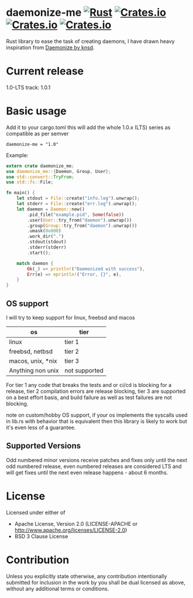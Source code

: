 # daemonize-me [![Rust](https://github.com/CardinalBytes/daemonize-me/workflows/Rust/badge.svg)](https://github.com/CardinalBytes/daemonize-me/actions) [![Crates.io](https://img.shields.io/crates/v/daemonize-me)](https://crates.io/crates/daemonize-me) [![Crates.io](https://img.shields.io/crates/d/daemonize-me)](https://crates.io/crates/daemonize-me) [![Crates.io](https://img.shields.io/crates/l/daemonize-me)](https://github.com/CardinalBytes/daemonize-me/blob/master/LICENSE)
Rust library to ease the task of creating daemons, I have drawn heavy inspiration from [Daemonize by knsd](https://github.com/knsd/daemonize).

# Current release
1.0-LTS track: 1.0.1

# Basic usage
Add it to your cargo.toml this will add the whole 1.0.x (LTS) series as compatible as per semver
```
daemonize-me = "1.0"
```
Example:
```rust
extern crate daemonize_me;
use daemonize_me::{Daemon, Group, User};
use std::convert::TryFrom;
use std::fs::File;

fn main() {
    let stdout = File::create("info.log").unwrap();
    let stderr = File::create("err.log").unwrap();
    let daemon = Daemon::new()
        .pid_file("example.pid", Some(false))
        .user(User::try_from("daemon").unwrap())
        .group(Group::try_from("daemon").unwrap())
        .umask(0o000)
        .work_dir(".")
        .stdout(stdout)
        .stderr(stderr)
        .start();

    match daemon {
        Ok(_) => println!("Daemonized with success"),
        Err(e) => eprintln!("Error, {}", e),
    }
}
```

## OS support
I will try to keep support for linux, freebsd and macos

| os | tier |
| --- | --- |
| linux | tier 1 |
| freebsd, netbsd | tier 2 |
| macos, unix, *nix | tier 3 |
| Anything non unix | not supported |

For tier 1 any code that breaks the tests and or ci/cd is blocking for a release, 
tier 2 compilation errors are release blocking, tier 3 are supported on a best effort basis,
and build failure as well as test failures are not blocking.

note on custom/hobby OS support, if your os implements the syscalls used in lib.rs with behavior that is equivalent then this library is likely to work but it's even less of a guarantee.

## Supported Versions

Odd numbered minor versions receive patches and fixes only until the next odd numbered release, even numbered releases are considered LTS and will get fixes until the next even release happens - about 6 months.

# License

Licensed under either of

* Apache License, Version 2.0 (LICENSE-APACHE or http://www.apache.org/licenses/LICENSE-2.0)
* BSD 3 Clause License

# Contribution

Unless you explicitly state otherwise, any contribution intentionally submitted for inclusion in the work by you shall be dual licensed as above, without any additional terms or conditions.
